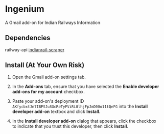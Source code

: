 # Ingenium
A Gmail add-on for Indian Railways Information

## Dependencies
railway-api
[indianrail-scraper](https://github.com/hinimub/indianrail-scraper)

## Install (At Your Own Risk)
1.  Open the Gmail add-on settings tab.

2.  In the **Add-ons** tab, ensure that you have selected the **Enable developer
    add-ons for my account** checkbox.

3.  Paste your add-on's deployment ID `AKfycbxtJn7I8PSJu8GcReTyPViRL0lhjFpJmD00o11tQeFG` into the **Install developer add-on** textbox
    and click **Install**.

4. In the **Install developer add-on** dialog that appears, click the checkbox to
   indicate that you trust this developer, then click **Install**.
